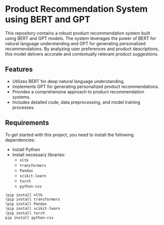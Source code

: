 # Product Recommendation System using BERT and GPT

This repository contains a robust product recommendation system built using BERT and GPT models. The system leverages the power of BERT for natural language understanding and GPT for generating personalized recommendations. By analyzing user preferences and product descriptions, this model delivers accurate and contextually relevant product suggestions.

## Features
- Utilizes BERT for deep natural language understanding.
- Implements GPT for generating personalized product recommendations.
- Provides a comprehensive approach to product recommendation systems.
- Includes detailed code, data preprocessing, and model training processes.

## Requirements
To get started with this project, you need to install the following dependencies:

- Install Python
- Install necessary libraries:
  - `nltk`
  - `transformers`
  - `Pandas`
  - `scikit-learn`
  - `torch`
  - `python-csv`

```bash
!pip install nltk
!pip install transformers
!pip install Pandas
!pip install scikit-learn
!pip install torch
pip install python-csv
